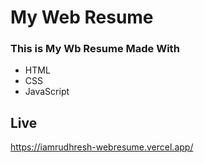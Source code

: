 # My Web Resume
### This is My Wb Resume Made With
<ul>
<li> HTML </li>
<li> CSS </li>
<li> JavaScript </li>
</ul>

## Live
https://iamrudhresh-webresume.vercel.app/
